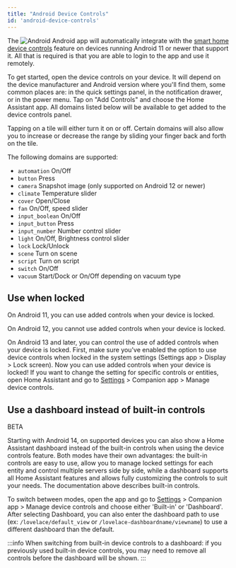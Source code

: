 ```yaml
---
title: "Android Device Controls"
id: 'android-device-controls'
---
```



The ![Android](/assets/android.svg) Android app will automatically integrate with the [smart home device controls](https://developer.android.com/guide/topics/ui/device-control) feature on devices running Android 11 or newer that support it. All that is required is that you are able to login to the app and use it remotely.

To get started, open the device controls on your device. It will depend on the device manufacturer and Android version where you'll find them, some common places are: in the quick settings panel, in the notification drawer, or in the power menu. Tap on "Add Controls" and choose the Home Assistant app. All domains listed below will be available to get added to the device controls panel.

Tapping on a tile will either turn it on or off. Certain domains will also allow you to increase or decrease the range by sliding your finger back and forth on the tile.

The following domains are supported:

*  `automation` On/Off
*  `button` Press
*  `camera` Snapshot image (only supported on Android 12 or newer)
*  `climate` Temperature slider
*  `cover` Open/Close
*  `fan` On/Off, speed slider
*  `input_boolean` On/Off
*  `input_button` Press
*  `input_number` Number control slider
*  `light` On/Off, Brightness control slider
*  `lock` Lock/Unlock
*  `scene` Turn on scene
*  `script` Turn on script
*  `switch` On/Off
*  `vacuum` Start/Dock or On/Off depending on vacuum type

## Use when locked

On Android 11, you can use added controls when your device is locked.

On Android 12, you cannot use added controls when your device is locked.

On Android 13 and later, you can control the use of added controls when your device is locked. First, make sure you've enabled the option to use device controls when locked in the system settings (Settings app > Display > Lock screen). Now you can use added controls when your device is locked! If you want to change the setting for specific controls or entities, open Home Assistant and go to [Settings](https://my.home-assistant.io/redirect/config/) > Companion app > Manage device controls.

## Use a dashboard instead of built-in controls

<span class='beta'>BETA</span>

Starting with Android 14, on supported devices you can also show a Home Assistant dashboard instead of the built-in controls when using the device controls feature. Both modes have their own advantages: the built-in controls are easy to use, allow you to manage locked settings for each entity and control multiple servers side by side, while a dashboard supports all Home Assistant features and allows fully customizing the controls to suit your needs. The documentation above describes built-in controls.

To switch between modes, open the app and go to [Settings](https://my.home-assistant.io/redirect/config/) > Companion app > Manage device controls and choose either 'Built-in' or 'Dashboard'. After selecting Dashboard, you can also enter the dashboard path to use (ex: `/lovelace/default_view` or `/lovelace-dashboardname/viewname`) to use a different dashboard than the default.

:::info
When switching from built-in device controls to a dashboard: if you previously used built-in device controls, you may need to remove all controls before the dashboard will be shown.
:::
